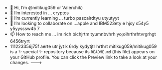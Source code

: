 - 👋 Hi, I’m @mitikug059 or Valerchik)
- 👀 I’m interested in ... cryptos
- 🌱 I’m currently learning ... turbo pascalrdtyu utyutyyt
- 💞️ I’m looking to collaborate on ...apple and IBM523ety e hjsy s54y5 y5yysssw45 7
- 📫 How to reach me ... im rich bichjrtm tyumnbvhrh yo;oihrthrhtvrgrhgt 6456tryrt
- 111223356j75f aerte utr jyt
k 6rdy kydytjtr hrthrt
mitikug059/mitikug059 is a ✨ special ✨ repository because its `README.md` (this file) appears on your GitHub profile.
You can click the Preview link to take a look at your changes.
--->
